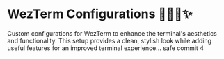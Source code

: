 # WezTerm Configurations 👨‍💻🔥✨️

Custom configurations for WezTerm to enhance the terminal's aesthetics and functionality. This setup provides a clean, stylish look while adding useful features for an improved terminal experience...
safe commit 4

